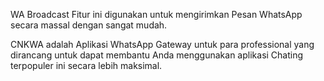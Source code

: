 WA Broadcast
Fitur ini digunakan untuk mengirimkan Pesan WhatsApp secara massal dengan sangat mudah.

CNKWA adalah Aplikasi WhatsApp Gateway untuk para professional yang dirancang untuk dapat membantu Anda menggunakan aplikasi Chating terpopuler ini secara lebih maksimal.

